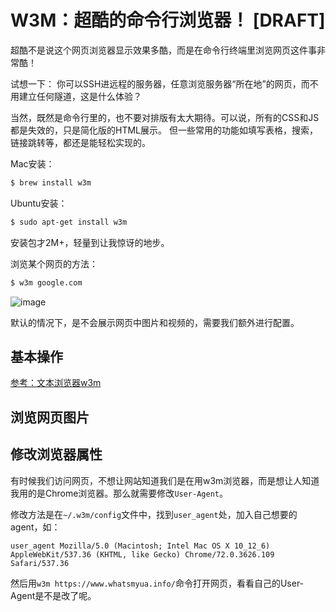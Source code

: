 # W3M：超酷的命令行浏览器！ [DRAFT]

超酷不是说这个网页浏览器显示效果多酷，而是在命令行终端里浏览网页这件事非常酷！

试想一下：
你可以SSH进远程的服务器，任意浏览服务器“所在地”的网页，而不用建立任何隧道，这是什么体验？

当然，既然是命令行里的，也不要对排版有太大期待。可以说，所有的CSS和JS都是失效的，只是简化版的HTML展示。
但一些常用的功能如填写表格，搜索，链接跳转等，都还是能轻松实现的。


Mac安装：
```sh
$ brew install w3m
```

Ubuntu安装：
```sh
$ sudo apt-get install w3m
```

安装包才2M+，轻量到让我惊讶的地步。

浏览某个网页的方法：
```sh
$ w3m google.com
```

![image](https://user-images.githubusercontent.com/14041622/52047735-9e1b2280-2584-11e9-8788-eea1aecab521.png)


默认的情况下，是不会展示网页中图片和视频的，需要我们额外进行配置。


## 基本操作

[参考：文本浏览器w3m](http://blog.51cto.com/wesoho/201320)


## 浏览网页图片




## 修改浏览器属性

有时候我们访问网页，不想让网站知道我们是在用w3m浏览器，而是想让人知道我用的是Chrome浏览器。那么就需要修改`User-Agent`。

修改方法是在`~/.w3m/config`文件中，找到`user_agent`处，加入自己想要的agent，如：
```
user_agent Mozilla/5.0 (Macintosh; Intel Mac OS X 10_12_6) AppleWebKit/537.36 (KHTML, like Gecko) Chrome/72.0.3626.109 Safari/537.36
```

然后用`w3m https://www.whatsmyua.info/`命令打开网页，看看自己的User-Agent是不是改了呢。
